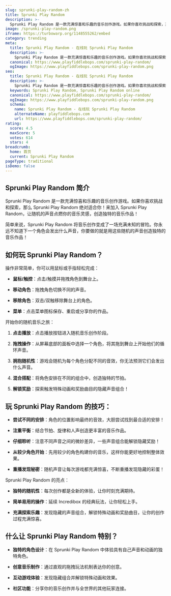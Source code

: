 ```yaml
---
slug: sprunki-play-random-zh
title: Sprunki Play Random
description: >-
  Sprunki Play Random 是一款充满惊喜和乐趣的音乐创作游戏。如果你喜欢挑战和探索，那么 Sprunki Play Random 绝对适合你！
image: /sprunki-play-random.png
iframe: https://turbowarp.org/1148555262/embed
category: trending
meta:
  title: Sprunki Play Random - 在线玩 Sprunki Play Random
  description: >-
    Sprunki Play Random 是一款充满惊喜和乐趣的音乐创作游戏。如果你喜欢挑战和探索，那么 Sprunki Play Random 绝对适合你！
  canonical: https://www.playfiddlebops.com/sprunki-play-random/
  ogImage: https://www.playfiddlebops.com/sprunki-play-random.png
seo:
  title: Sprunki Play Random - 在线玩 Sprunki Play Random
  description: >-
    Sprunki Play Random 是一款充满惊喜和乐趣的音乐创作游戏。如果你喜欢挑战和探索，那么 Sprunki Play Random 绝对适合你！
  keywords: Sprunki Play Random, Sprunki Play Random online
  canonical: https://www.playfiddlebops.com/sprunki-play-random/
  ogImage: https://www.playfiddlebops.com/sprunki-play-random.png
  schema:
    name: Sprunki Play Random - 在线玩 Sprunki Play Random
    alternateName: playfiddlebops.com
    url: https://www.playfiddlebops.com/sprunki-play-random/
rating:
  score: 4.5
  maxScore: 5
  votes: 614
  stars: 4
breadcrumb:
  home: 首页
  current: Sprunki Play Random
pageType: traditional
isDemo: false
---
```


## Sprunki Play Random 简介

Sprunki Play Random 是一款充满惊喜和乐趣的音乐创作游戏。如果你喜欢挑战和探索，那么 Sprunki Play Random 绝对适合你！来加入 Sprunki Play Random，让随机的声音点燃你的音乐灵感，创造独特的音乐作品！

简单来说，Sprunki Play Random 将音乐创作变成了一场充满未知的冒险。你永远不知道下一个角色会发出什么声音，你要做的就是用这些随机的声音创造独特的音乐作品！

## 如何玩 Sprunki Play Random？

操作非常简单，你可以用鼠标或手指轻松完成：

- **鼠标/触控**：点击/触摸并拖拽角色到舞台上。

- **移动角色**：拖拽角色切换不同的声音。

- **移除角色**：双击/双触移除舞台上的角色。

- **菜单**：点击菜单图标保存、重启或分享你的作品。

开始你的随机音乐之旅：

1. **点击播放**：点击播放按钮进入随机音乐创作阶段。

1. **拖拽操作**：从屏幕底部的面板中选择一个角色，将其拖到舞台上开始他们的循环声音。

1. **拥抱随机性**：游戏会随机为每个角色分配不同的音效，你无法预测它们会发出什么声音。

1. **混合搭配**：将角色安排在不同的组合中，创造独特的节拍。

1. **解锁奖励**：探索触发特殊动画和奖励曲目的隐藏声音组合！

## 玩 Sprunki Play Random 的技巧：

- **尝试不同的安排**：角色的位置影响最终的音效，大胆尝试找到最合适的安排！

- **注重平衡**：结合节拍、旋律和人声创造更丰富的音乐作品。

- **仔细聆听**：注意不同声音之间的微妙差异，一些声音组合能解锁隐藏奖励！

- **从较少角色开始**：先用较少的角色构建你的音乐，这样你能更好地控制整体效果。

- **重播发现秘密**：随机声音让每次游戏都充满惊喜，不断重播发现隐藏的彩蛋！

Sprunki Play Random 的亮点：

- **独特的随机性**：每次创作都是全新的体验，让你时刻充满期待。

- **简单易用的操作**：延续 Incredibox 的经典玩法，让你轻松上手。

- **充满探索乐趣**：发现隐藏的声音组合，解锁特殊动画和奖励曲目，让你的创作过程充满惊喜。

## 什么让 Sprunki Play Random 特别？

- **独特的角色设计**：在 Sprunki Play Random 中体验具有自己声音和动画的独特角色。

- **创意音乐制作**：通过直观的拖拽玩法机制表达你的创意。

- **互动游戏体验**：发现隐藏组合并解锁特殊动画和效果。

- **社区功能**：分享你的音乐创作并与全世界的其他玩家连接。